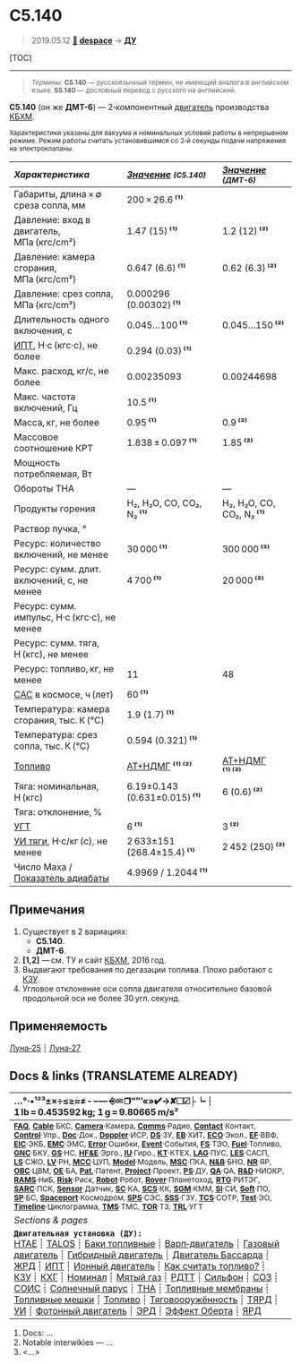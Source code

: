 # С5.140
> 2019.05.12 **[🚀](../index/index.md) [despace](index.md)** → **[ДУ](ps.md)**

[TOC]

---

> <small>*Термины:* **С5.140** — русскоязычный термин, не имеющий аналога в английском языке. **S5.140** — дословный перевод с русского на английский.</small>

**С5.140** (он же **ДМТ-6**) — 2‑компонентный [двигатель](ps.md) производства [КБХМ](zz_kbhm.md).

<small>

Характеристики указаны для вакуума и номинальных условий работы в непрерывном режиме. Режим работы считать установившимся со 2‑й секунды подачи напряжения на электроклапаны.

|*Характеристика*|*[Значение](si.md) <small>(С5.140)</small>*|*[Значение](si.md) <small>(ДМТ-6)</small>*|
|:--|:--|:--|
|Габариты, длина × ∅ среза сопла, мм  |  200 × 26.6 **⁽¹⁾**  |  |
|Давление: вход в двигатель, МПа (кгс/cm²)  |  1.47 (15) **⁽¹⁾**  |  1.2 (12) **⁽²⁾**  |
|Давление: камера сгорания, МПа (кгс/cm²)  |  0.647 (6.6) **⁽¹⁾**  |  0.62 (6.3) **⁽²⁾**  |
|Давление: срез сопла, МПа (кгс/cm²)  |  0.000296 (0.00302) **⁽¹⁾**  |  |
|Длительность одного включения, с  |  0.045…100 **⁽¹⁾**  |  0.045…150 **⁽²⁾**  |
|[ИПТ](ing.md), Н·с (кгс·с), не более  |  0.294 (0.03) **⁽¹⁾**  |  |
|Макс. расход, кг/с, не более  |  0.00235093  |  0.00244698  |
|Макс. частота включений, Гц  |  10.5 **⁽¹⁾**  |  |
|Масса, кг, не более  |  0.95 **⁽¹⁾**  |  0.9 **⁽²⁾**  |
|Массовое соотношение КРТ  |  1.838 ± 0.097 **⁽¹⁾**  |  1.85 **⁽²⁾**  |
|Мощность потребляемая, Вт  |  |  |
|Обороты ТНА  |—|—|
|Продукты горения  |  H₂, H₂O, CO, CO₂, N₂ **⁽¹⁾**  | H₂, H₂O, CO, CO₂, N₂ **⁽¹⁾**|
|Раствор пучка, °  |  |  |
|Ресурс: количество включений, не менее  |  30 000 **⁽¹⁾**  |  300 000 **⁽²⁾**  |
|Ресурс: сумм. длит. включений, c, не менее  |  4 700 **⁽¹⁾**  |  20 000 **⁽²⁾**  |
|Ресурс: сумм. импульс, Н·с (кгс·с), не менее  |   |
|Ресурс: сумм. тяга, Н (кгс), не менее  |   |   |
|Ресурс: топливо, кг, не менее  |  11  |  48  |
|[САС](lifetime.md) в космосе, ч (лет)  |  60 **⁽¹⁾**  |  |
|Температура: камера сгорания, тыс. К (℃)  |  1.9 (1.7) **⁽¹⁾**  |  |
|Температура: срез сопла, тыс. К (℃)  |  0.594 (0.321) **⁽¹⁾**  |  |
|[Топливо](fuel.md)  |  [АТ+НДМГ](at_plus.md) **⁽¹⁾ ⁽²⁾**  | [АТ+НДМГ](at_plus.md) **⁽¹⁾ ⁽²⁾**|
|Тяга: номинальная, Н (кгс)  |  6.19±0.143 (0.631±0.015) **⁽¹⁾**  |  6 (0.6) **⁽²⁾**  |
|Тяга: отклонение, %  |  |  |
|[УГТ](trl.md)|  6 **⁽¹⁾**  |  3 **⁽²⁾**  |
|[УИ тяги](isp.md), Н·с/кг (с), не менее  |  2 633±151 (268.4±15.4) **⁽¹⁾**  |  2 452 (250) **⁽²⁾**  |
|Число Маха / [Показатель адиабаты](heat_cr.md)  |  4.9969 / 1.2044 **⁽¹⁾**  |  |

</small>



<p style="page-break-after:always"> </p>

## Примечания
   1. Существует в 2 вариациях:
      - **С5.140**.
      - **ДМТ-6**.
   1. **[1,2]** — см. ТУ и сайт [КБХМ](zz_kbhm.md), 2016 год.
   1. Выдвигают требования по дегазации топлива. Плохо работают с [КЗУ](cinu.md).
   1. Угловое отклонение оси сопла двигателя относительно базовой продольной оси не более 30 угл. секунд.



## Применяемость
[Луна‑25](луна_25.md) ┊ [Луна‑27](луна_27.md)



<p style="page-break-after:always"> </p>

## Docs & links (TRANSLATEME ALREADY)
|…°·•¹²³±×÷≤≥≈≠ ‑ −— ⎆✉ ❐“”’«»✔→✘☐☑├┕┆ 1 lb = 0.453592 kg; 1 g = 9.80665 m/s²|
|:--|
|<small>**[FAQ](faq.md)**, **[Cable](cable.md)**·БКС, **[Camera](camera.md)**·Камера, **[Comms](comms.md)**·Радио, **[Contact](contact.md)**·Контакт, **[Control](control.md)**·Упр., **[Doc](doc.md)**·Док., **[Doppler](doppler.md)**·ИСР, **[DS](ds.md)**·ЗУ, **[EB](eb.md)**·ХИТ, **[ECO](ecology.md)**·Экол., **[EF](ef.md)**·ВВФ, **[ElC](elc.md)**·ЭКБ, **[EMC](emc.md)**·ЭМС, **[Error](error.md)**·Ошибки, **[Event](event.md)**·События, **[FS](fs.md)**·ТЭО, **[Fuel](fuel.md)**·Топливо, **[GNC](gnc.md)**·БКУ, **[GS](scs.md)**·НС, **[HF&E](hfe.md)**·Эрго., **[IU](iu.md)**·Гиро., **[KT](kt.md)**·КТЕХ, **[LAG](lag.md)**·ПУC, **[LES](les.md)**·САСП, **[LS](ls.md)**·СЖО, **[LV](lv.md)**·РН, **[MCC](mcc.md)**·ЦУП, **[Model](model.md)**·Модель, **[MSC](sc.md)**·ПКА, **[N&B](nnb.md)**·БНО, **[NR](nr.md)**·ЯР, **[OBC](obc.md)**·ЦВМ, **[OE](oe.md)**·БА, **[Pat.](патент.md)**·Патент, **[Project](project.md)**·Проект, **[PS](ps.md)**·ДУ, **[QA](quality.md)**·QA, **[R&D](rnd.md)**·НИОКР, **[RAMS](rams.md)**·НиБ, **[Risk](risk.md)**·Риск, **[Robot](robotics.md)**·Робот, **[Rover](rover.md)**·Планетоход, **[RTG](rtg.md)**·РИТЭГ, **[SARC](sarc.md)**·ПСК, **[Sensor](sensor.md)**·Датчик, **[SC](sc.md)**·КА, **[SCS](scs.md)**·КК, **[SGM](sgm.md)**·КММ, **[SI](si.md)**·СИ, **[Soft](soft.md)**·ПО, **[SP](sp.md)**·БС, **[Spaceport](spaceport.md)**·Космодром, **[SPS](sps.md)**·СЭС, **[SSS](sss.md)**·ГЗУ, **[TCS](tcs.md)**·СОТР, **[Test](test.md)**·ЭО, **[Timeline](timeline.md)**·Циклограмма, **[TMS](tms.md)**·ТМС, **[TOR](tor.md)**·ТЗ, **[TRL](trl.md)**·УГТ</small>|
|*Sections & pages*|
|**`Двигательная установка (ДУ):`**<br> [HTAE](htae.md) ┊ [TALOS](talos.md) ┊ [Баки топливные](fuel_tank.md) ┊ [Варп‑двигатель](warp_drive.md) ┊ [Газовый двигатель](cgt.md) ┊ [Гибридный двигатель](гбрд.md) ┊ [Двигатель Бассарда](bussard_ramjet.md) ┊ [ЖРД](lpr.md) ┊ [ИПТ](ing.md) ┊ [Ионный двигатель](иод.md) ┊ [Как считать топливо?](si.md) ┊ [КЗУ](cinu.md) ┊ [КХГ](cgs.md) ┊ [Номинал](nominal.md) ┊ [Мятый газ](exhsteam.md) ┊ [РДТТ](spr.md) ┊ [Сильфон](сильфон.md) ┊ [СОЗ](соз.md) ┊ [СОИС](соис.md) ┊ [Солнечный парус](солнечный_парус.md) ┊ [ТНА](turbopump.md) ┊ [Топливные мембраны](топливные_мембраны.md) ┊ [Топливные мешки](топливные_мешки.md) ┊ [Топливо](fuel.md) ┊ [Тяговооружённость](ttwr.md) ┊ [ТЯРД](тярд.md) ┊ [УИ](isp.md) ┊ [Фотонный двигатель](фотонный_двигатель.md) ┊ [ЭРД](epsp.md) ┊ [Эффект Оберта](oberth_eff.md) ┊ [ЯРД](ntr.md) |

   1. Docs: …
   1. Notable interwikies — …
   1. <…>
